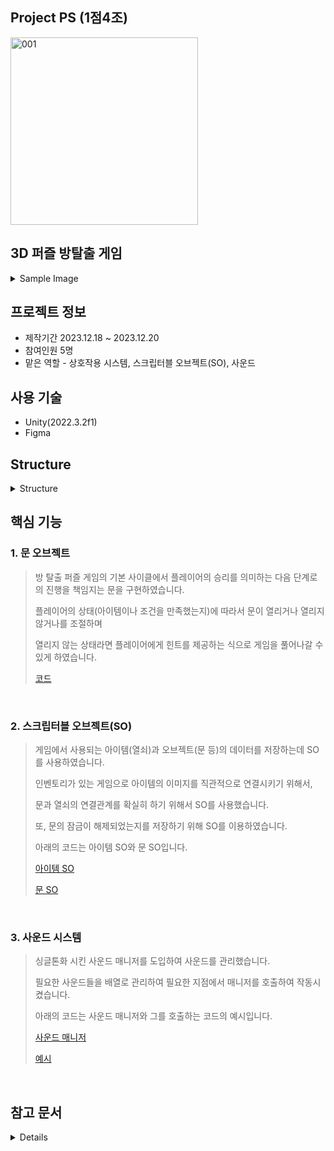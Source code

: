 Project PS (1점4조)
----
<img width="300" alt="001" src="https://github.com/Lawrence1031/ProjectPS_Jo/assets/144416099/5b9c6af0-1fd2-4bbd-86a9-bb6249b860b7">

3D 퍼즐 방탈출 게임
----
 <details>
    <summary>Sample Image</summary>

   <img width="696" alt="001" src="https://github.com/Lawrence1031/ProjectPS_Jo/assets/144416099/9e9d295a-e6e1-45dc-bda5-6a45d96a249f">

   <img width="696" alt="001" src="https://github.com/Lawrence1031/ProjectPS_Jo/assets/144416099/a80ece64-4512-49e4-869a-7d0383b2eede">

 </details>

프로젝트 정보
----
- 제작기간 2023.12.18 ~ 2023.12.20
- 참여인원 5명
- 맡은 역할 - 상호작용 시스템, 스크립터블 오브젝트(SO), 사운드

사용 기술
-----
- Unity(2022.3.2f1)
- Figma

Structure
----
<details>
<summary>Structure</summary>
<div markdown="1">
   
![ProjectPS02](https://github.com/Lawrence1031/ProjectPS_Jo/assets/144416099/06339fa9-4046-476f-a03d-60d08c74c51f)

</div>
</details>

핵심 기능
----
### 1. 문 오브젝트
> 방 탈출 퍼즐 게임의 기본 사이클에서 플레이어의 승리를 의미하는 다음 단계로의 진행을 책임지는 문을 구현하였습니다.
>
> 플레이어의 상태(아이템이나 조건을 만족했는지)에 따라서 문이 열리거나 열리지 않거나를 조절하며
>
> 열리지 않는 상태라면 플레이어에게 힌트를 제공하는 식으로 게임을 풀어나갈 수 있게 하였습니다.
> 
> [코드](https://github.com/Lawrence1031/ProjectPS_Jo/blob/main/Assets/02.Scripts/Objects/DoorObjects/DoorObejct.cs)

</br>

### 2. 스크립터블 오브젝트(SO)
> 게임에서 사용되는 아이템(열쇠)과 오브젝트(문 등)의 데이터를 저장하는데 SO를 사용하였습니다.
>
> 인벤토리가 있는 게임으로 아이템의 이미지를 직관적으로 연결시키기 위해서,
>
> 문과 열쇠의 연결관계를 확실히 하기 위해서 SO를 사용했습니다.
>
> 또, 문의 잠금이 해제되었는지를 저장하기 위해 SO를 이용하였습니다.
>
> 아래의 코드는 아이템 SO와 문 SO입니다.
> 
> [아이템 SO](https://github.com/Lawrence1031/ProjectPS_Jo/blob/main/Assets/03.SO/ItemData.cs)
>
> [문 SO](https://github.com/Lawrence1031/ProjectPS_Jo/blob/main/Assets/03.SO/DoorData.cs)

</br>

### 3. 사운드 시스템
> 싱글톤화 시킨 사운드 매니저를 도입하여 사운드를 관리했습니다.
> 
> 필요한 사운드들을 배열로 관리하여 필요한 지점에서 매니저를 호출하여 작동시켰습니다.
> 
> 아래의 코드는 사운드 매니저와 그를 호출하는 코드의 예시입니다.
> 
> [사운드 매니저](https://github.com/Lawrence1031/ProjectPS_Jo/blob/main/Assets/02.Scripts/Manager/SoundManager.cs)
> 
> [예시](https://github.com/Lawrence1031/ProjectPS_Jo/blob/main/Assets/02.Scripts/Items/DeskInteraction.cs#L48)

</br>

참고 문서
----
<details>

[개인 노션](https://scythe-sesame-8dc.notion.site/Project-PS-52afc65ec8ff42dda27ec4dff6c28abe?pvs=4)

[팀 노션](https://teamsparta.notion.site/1-4-38c84c4ca03c4d8b8236f10f7b90ce28)

[피그마](https://www.figma.com/file/VA1X4x5hwlYSh98eRGRdmt/Unity4_14-(Copy)?type=whiteboard&t=Kvl4Ckfkp0vMHypF-6)

[팀 깃허브](https://github.com/Lawrence1031/ProjectPS)

</details>
